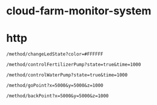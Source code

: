 # cloud-farm-monitor-system

# http
```
/method/changeLedState?color=#FFFFFF
```
```
/method/controlFertilizerPump?state=true&time=1000
```
```
/method/controlWaterPump?state=true&time=1000
```
```
/method/goPoint?x=5000&y=5000&z=1000
```
```
/method/backPoint?x=5000&y=5000&z=1000
```
